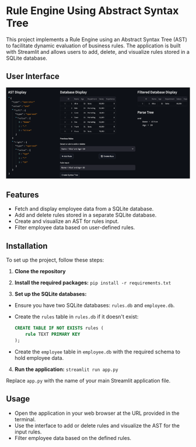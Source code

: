 # Rule Engine Using Abstract Syntax Tree

This project implements a Rule Engine using an Abstract Syntax Tree (AST) to facilitate dynamic evaluation of business rules. The application is built with Streamlit and allows users to add, delete, and visualize rules stored in a SQLite database.

## User Interface
![User Interface](https://github.com/Kowshik-R-2026/Rule_Engine_using_Abstract_syntax_tree/blob/main/preview.png)

## Features

- Fetch and display employee data from a SQLite database.
- Add and delete rules stored in a separate SQLite database.
- Create and visualize an AST for rules input.
- Filter employee data based on user-defined rules.

## Installation

To set up the project, follow these steps:

1. **Clone the repository**

2. **Install the required packages:** `pip install -r requirements.txt`

3. **Set up the SQLite databases:**
- Ensure you have two SQLite databases: `rules.db` and `employee.db`.
- Create the `rules` table in `rules.db` if it doesn't exist:
  ```sql
  CREATE TABLE IF NOT EXISTS rules (
      rule TEXT PRIMARY KEY
  );
  ```

- Create the `employee` table in `employee.db` with the required schema to hold employee data.

4. **Run the application:**  `streamlit run app.py`

Replace `app.py` with the name of your main Streamlit application file.

## Usage

- Open the application in your web browser at the URL provided in the terminal.
- Use the interface to add or delete rules and visualize the AST for the input rules.
- Filter employee data based on the defined rules.

